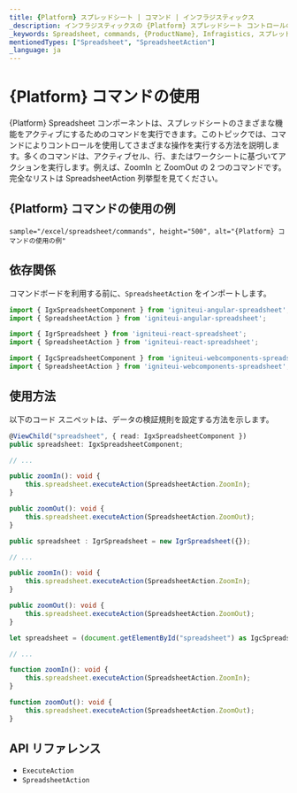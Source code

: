 ```yaml
---
title: {Platform} スプレッドシート | コマンド | インフラジスティックス
_description: インフラジスティックスの {Platform} スプレッドシート コントロールのさまざまな機能をアクティブにするためのコマンドを実行できます。{ProductName} スプレッドシートで ZoomIn や ZoomOut などのコマンドを使用できます。
_keywords: Spreadsheet, commands, {ProductName}, Infragistics, スプレッドシート, コマンド, インフラジスティックス
mentionedTypes: ["Spreadsheet", "SpreadsheetAction"]
_language: ja
---
```

# {Platform} コマンドの使用

{Platform} Spreadsheet コンポーネントは、スプレッドシートのさまざまな機能をアクティブにするためのコマンドを実行できます。このトピックでは、コマンドによりコントロールを使用してさまざまな操作を実行する方法を説明します。多くのコマンドは、アクティブセル、行、またはワークシートに基づいてアクションを実行します。例えば、ZoomIn と ZoomOut の 2 つのコマンドです。完全なリストは SpreadsheetAction 列挙型を見てください。

## {Platform} コマンドの使用の例


`sample="/excel/spreadsheet/commands", height="500", alt="{Platform} コマンドの使用の例"`



<div class="divider--half"></div>

## 依存関係
コマンドボードを利用する前に、`SpreadsheetAction` をインポートします。

```ts
import { IgxSpreadsheetComponent } from 'igniteui-angular-spreadsheet';
import { SpreadsheetAction } from 'igniteui-angular-spreadsheet';
```

```ts
import { IgrSpreadsheet } from 'igniteui-react-spreadsheet';
import { SpreadsheetAction } from 'igniteui-react-spreadsheet';
```

```ts
import { IgcSpreadsheetComponent } from 'igniteui-webcomponents-spreadsheet';
import { SpreadsheetAction } from 'igniteui-webcomponents-spreadsheet';
```

<div class="divider--half"></div>


## 使用方法
以下のコード スニペットは、データの検証規則を設定する方法を示します。

```ts
@ViewChild("spreadsheet", { read: IgxSpreadsheetComponent })
public spreadsheet: IgxSpreadsheetComponent;

// ...

public zoomIn(): void {
    this.spreadsheet.executeAction(SpreadsheetAction.ZoomIn);
}

public zoomOut(): void {
    this.spreadsheet.executeAction(SpreadsheetAction.ZoomOut);
}
```

```ts
public spreadsheet : IgrSpreadsheet = new IgrSpreadsheet({});

// ...

public zoomIn(): void {
    this.spreadsheet.executeAction(SpreadsheetAction.ZoomIn);
}

public zoomOut(): void {
    this.spreadsheet.executeAction(SpreadsheetAction.ZoomOut);
}
```

```ts
let spreadsheet = (document.getElementById("spreadsheet") as IgcSpreadsheetComponent);

// ...

function zoomIn(): void {
    this.spreadsheet.executeAction(SpreadsheetAction.ZoomIn);
}

function zoomOut(): void {
    this.spreadsheet.executeAction(SpreadsheetAction.ZoomOut);
}
```

## API リファレンス

 - `ExecuteAction`
 - `SpreadsheetAction`
